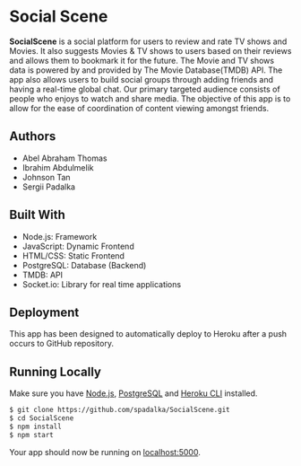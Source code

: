 # Social Scene

 **SocialScene** is a social platform for users to review and rate TV shows and Movies. It also suggests Movies & TV shows to users based on their reviews and allows them to bookmark it for the future. The Movie and TV shows data is powered by and provided by The Movie Database(TMDB) API. The app also allows users to build social groups through adding friends and having a real-time global chat. Our primary targeted audience consists of people who enjoys to watch and share media. The objective of this app is to allow for the ease of coordination of content viewing amongst friends. 

## Authors
 - Abel Abraham Thomas
 - Ibrahim Abdulmelik
 - Johnson Tan
 - Sergii Padalka


## Built With
 - Node.js: Framework
 - JavaScript: Dynamic Frontend
 - HTML/CSS: Static Frontend
 - PostgreSQL: Database (Backend)
 - TMDB: API
 - Socket.io: Library for real time applications


## Deployment
This app has been designed to automatically deploy to Heroku after a push occurs to GitHub repository.


## Running Locally
Make sure you have [Node.js](http://nodejs.org/), [PostgreSQL](https://www.postgresql.org/) and [Heroku CLI](https://cli.heroku.com/) installed.

```sh
$ git clone https://github.com/spadalka/SocialScene.git
$ cd SocialScene
$ npm install
$ npm start
```

Your app should now be running on [localhost:5000](http://localhost:5000/).
